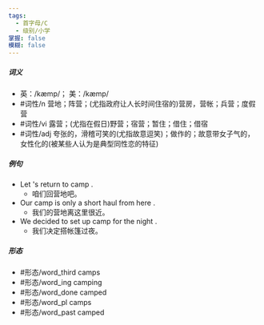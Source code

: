 ```yaml
---
tags:
  - 首字母/C
  - 级别/小学
掌握: false
模糊: false
---
```

##### 词义
- 英：/kæmp/； 美：/kæmp/
- #词性/n  营地；阵营；(尤指政府让人长时间住宿的)营房，营帐；兵营；度假营
- #词性/vi  露营；(尤指在假日)野营；宿营；暂住；借住；借宿
- #词性/adj  夸张的，滑稽可笑的(尤指故意逗笑)；做作的；故意带女子气的，女性化的(被某些人认为是典型同性恋的特征)
##### 例句
- Let 's return to camp .
	- 咱们回营地吧。
- Our camp is only a short haul from here .
	- 我们的营地离这里很近。
- We decided to set up camp for the night .
	- 我们决定搭帐篷过夜。
##### 形态
- #形态/word_third camps
- #形态/word_ing camping
- #形态/word_done camped
- #形态/word_pl camps
- #形态/word_past camped
